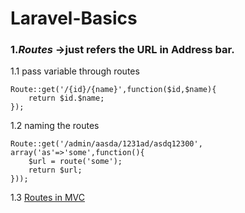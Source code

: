 # Laravel-Basics

### 1.*Routes* ->just refers the URL in Address bar.

1.1 pass variable through routes
```
Route::get('/{id}/{name}',function($id,$name){ 
    return $id.$name;
});
```
1.2 naming the routes 
```
Route::get('/admin/aasda/1231ad/asdq12300', array('as'=>'some',function(){
	$url = route('some');
	return $url;
}));
```
1.3 [Routes in MVC](https://stackoverflow.com/questions/12430181/how-does-mvc-routing-work)
